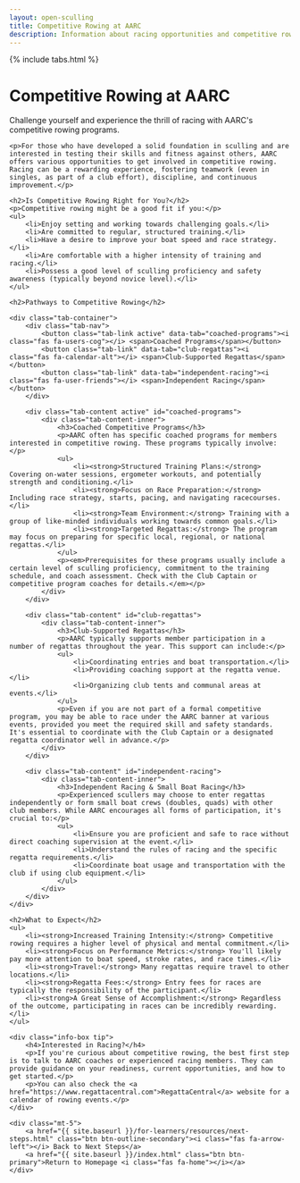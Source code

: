 ```yaml
---
layout: open-sculling
title: Competitive Rowing at AARC
description: Information about racing opportunities and competitive rowing programs at AARC.
---
```


{% include tabs.html %}

<div class="container my-5">
    <div class="page-header">
        <h1>Competitive Rowing at AARC</h1>
        <p class="lead">Challenge yourself and experience the thrill of racing with AARC's competitive rowing programs.</p>
    </div>

    <p>For those who have developed a solid foundation in sculling and are interested in testing their skills and fitness against others, AARC offers various opportunities to get involved in competitive rowing. Racing can be a rewarding experience, fostering teamwork (even in singles, as part of a club effort), discipline, and continuous improvement.</p>

    <h2>Is Competitive Rowing Right for You?</h2>
    <p>Competitive rowing might be a good fit if you:</p>
    <ul>
        <li>Enjoy setting and working towards challenging goals.</li>
        <li>Are committed to regular, structured training.</li>
        <li>Have a desire to improve your boat speed and race strategy.</li>
        <li>Are comfortable with a higher intensity of training and racing.</li>
        <li>Possess a good level of sculling proficiency and safety awareness (typically beyond novice level).</li>
    </ul>

    <h2>Pathways to Competitive Rowing</h2>

    <div class="tab-container">
        <div class="tab-nav">
            <button class="tab-link active" data-tab="coached-programs"><i class="fas fa-users-cog"></i> <span>Coached Programs</span></button>
            <button class="tab-link" data-tab="club-regattas"><i class="fas fa-calendar-alt"></i> <span>Club-Supported Regattas</span></button>
            <button class="tab-link" data-tab="independent-racing"><i class="fas fa-user-friends"></i> <span>Independent Racing</span></button>
        </div>

        <div class="tab-content active" id="coached-programs">
            <div class="tab-content-inner">
                <h3>Coached Competitive Programs</h3>
                <p>AARC often has specific coached programs for members interested in competitive rowing. These programs typically involve:</p>
                <ul>
                    <li><strong>Structured Training Plans:</strong> Covering on-water sessions, ergometer workouts, and potentially strength and conditioning.</li>
                    <li><strong>Focus on Race Preparation:</strong> Including race strategy, starts, pacing, and navigating racecourses.</li>
                    <li><strong>Team Environment:</strong> Training with a group of like-minded individuals working towards common goals.</li>
                    <li><strong>Targeted Regattas:</strong> The program may focus on preparing for specific local, regional, or national regattas.</li>
                </ul>
                <p><em>Prerequisites for these programs usually include a certain level of sculling proficiency, commitment to the training schedule, and coach assessment. Check with the Club Captain or competitive program coaches for details.</em></p>
            </div>
        </div>

        <div class="tab-content" id="club-regattas">
            <div class="tab-content-inner">
                <h3>Club-Supported Regattas</h3>
                <p>AARC typically supports member participation in a number of regattas throughout the year. This support can include:</p>
                <ul>
                    <li>Coordinating entries and boat transportation.</li>
                    <li>Providing coaching support at the regatta venue.</li>
                    <li>Organizing club tents and communal areas at events.</li>
                </ul>
                <p>Even if you are not part of a formal competitive program, you may be able to race under the AARC banner at various events, provided you meet the required skill and safety standards. It's essential to coordinate with the Club Captain or a designated regatta coordinator well in advance.</p>
            </div>
        </div>

        <div class="tab-content" id="independent-racing">
            <div class="tab-content-inner">
                <h3>Independent Racing & Small Boat Racing</h3>
                <p>Experienced scullers may choose to enter regattas independently or form small boat crews (doubles, quads) with other club members. While AARC encourages all forms of participation, it's crucial to:</p>
                <ul>
                    <li>Ensure you are proficient and safe to race without direct coaching supervision at the event.</li>
                    <li>Understand the rules of racing and the specific regatta requirements.</li>
                    <li>Coordinate boat usage and transportation with the club if using club equipment.</li>
                </ul>
            </div>
        </div>
    </div>

    <h2>What to Expect</h2>
    <ul>
        <li><strong>Increased Training Intensity:</strong> Competitive rowing requires a higher level of physical and mental commitment.</li>
        <li><strong>Focus on Performance Metrics:</strong> You'll likely pay more attention to boat speed, stroke rates, and race times.</li>
        <li><strong>Travel:</strong> Many regattas require travel to other locations.</li>
        <li><strong>Regatta Fees:</strong> Entry fees for races are typically the responsibility of the participant.</li>
        <li><strong>A Great Sense of Accomplishment:</strong> Regardless of the outcome, participating in races can be incredibly rewarding.</li>
    </ul>

    <div class="info-box tip">
        <h4>Interested in Racing?</h4>
        <p>If you're curious about competitive rowing, the best first step is to talk to AARC coaches or experienced racing members. They can provide guidance on your readiness, current opportunities, and how to get started.</p>
        <p>You can also check the <a href="https://www.regattacentral.com">RegattaCentral</a> website for a calendar of rowing events.</p>
    </div>

    <div class="mt-5">
        <a href="{{ site.baseurl }}/for-learners/resources/next-steps.html" class="btn btn-outline-secondary"><i class="fas fa-arrow-left"></i> Back to Next Steps</a>
        <a href="{{ site.baseurl }}/index.html" class="btn btn-primary">Return to Homepage <i class="fas fa-home"></i></a>
    </div>
</div>
